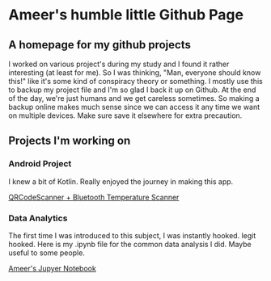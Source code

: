 # Ameer's humble little Github Page

## A homepage for my github projects

I worked on various project's during my study and I found it rather interesting (at least for me). So I was thinking, "Man, everyone should know this!" like it's some kind of conspiracy theory or something. I mostly use this to backup my project file and I'm so glad I back it up on Github. At the end of the day, we're just humans and we get careless sometimes. So making a backup online makes much sense since we can access it any time we want on multiple devices. Make sure save it elsewhere for extra precaution.

## Projects I'm working on
### Android Project

I knew a bit of Kotlin. Really enjoyed the journey in making this app.

[QRCodeScanner + Bluetooth Temperature Scanner](https://github.com/ameerhaziq20/QRCodeScannerDB)

### Data Analytics

The first time I was introduced to this subject, I was instantly hooked. legit hooked. Here is my .ipynb file for the common data analysis I did. Maybe useful to some people.

[Ameer's Jupyer Notebook](https://github.com/ameerhaziq20/DataAnalyticsNotebook)



